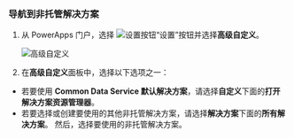 ### <a name="navigate-to-an-unmanaged-solution"></a>导航到非托管解决方案

1. 从 PowerApps 门户，选择 ![设置按钮](../administrator/media/settings-button-nav-bar.png)“设置”按钮并选择**高级自定义**。

    ![高级自定义](../maker/common-data-service/media/advanced-customizations-menu.png)

1. 在**高级自定义**面板中，选择以下选项之一：

 - 若要使用 **Common Data Service 默认解决方案**，请选择**自定义**下面的**打开解决方案资源管理器**。
 - 若要选择或创建要使用的其他非托管解决方案，请选择**解决方案**下面的**所有解决方案**。 然后，选择要使用的非托管解决方案。
